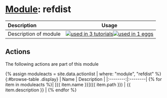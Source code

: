 # [Module](../manual.md): refdist

| Description    | Usage |
|:--------|:--------:|
| Description of module | [![used in 3 tutorials](https://img.shields.io/badge/tutorials-3-green.svg)](https://www.plumed-tutorials.org/browse.html?search=refdist)[![used in 1 eggs](https://img.shields.io/badge/nest-1-green.svg)](https://www.plumed-nest.org/browse.html?search=refdist)|

## Actions 

The following actions are part of this module

{% assign moduleacts = site.data.actionlist | where: "module", "refdist" %}
{:#browse-table .display}
| Name | Description |
|:--------:|:--------|
{% for item in moduleacts %}| [{{ item.name }}]({{ item.path }}) | {{ item.description }} |
{% endfor %}
<script>
$(document).ready(function() {
var table = $('#browse-table').DataTable({
  "dom": '<"search"f><"top"il>rt<"bottom"Bp><"clear">',
  language: { search: '', searchPlaceholder: "Search project..." },
  buttons: [
        'copy', 'excel', 'pdf'
  ],
  "order": [[ 0, "desc" ]]
  });
$('#browse-table-searchbar').keyup(function () {
  table.search( this.value ).draw();
  });
  hu = window.location.search.substring(1);
  searchfor = hu.split("=");
  if( searchfor[0]=="search" ) {
      table.search( searchfor[1] ).draw();
  }
});
</script>
